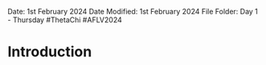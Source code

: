 Date: 1st February 2024
Date Modified: 1st February 2024
File Folder: Day 1 - Thursday
#ThetaChi #AFLV2024

# Introduction



